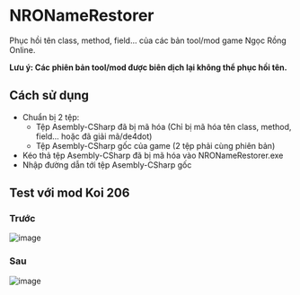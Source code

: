 # NRONameRestorer
Phục hồi tên class, method, field... của các bản tool/mod game Ngọc Rồng Online.

**Lưu ý: Các phiên bản tool/mod được biên dịch lại không thể phục hồi tên.**
## Cách sử dụng
- Chuẩn bị 2 tệp:
  + Tệp Asembly-CSharp đã bị mã hóa (Chỉ bị mã hóa tên class, method, field... hoặc đã giải mã/de4dot) 
  + Tệp Asembly-CSharp gốc của game (2 tệp phải cùng phiên bản)
- Kéo thả tệp Asembly-CSharp đã bị mã hóa vào NRONameRestorer.exe
- Nhập đường dẫn tới tệp Asembly-CSharp gốc
## Test với mod Koi 206
### Trước
![image](https://user-images.githubusercontent.com/98677996/179386313-40b195ed-bc81-491c-b677-ded0d247408a.png)
### Sau
![image](https://user-images.githubusercontent.com/98677996/179386340-44598d4e-479a-4a29-b340-641d3fbc33f0.png)
